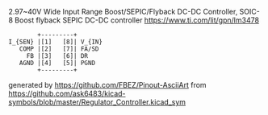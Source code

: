 2.97~40V Wide Input Range Boost/SEPIC/Flyback DC-DC Controller, SOIC-8
Boost flyback SEPIC DC-DC controller
https://www.ti.com/lit/gpn/lm3478


	        +---------+
	I_{SEN} |[1]   [8]| V_{IN}
	   COMP |[2]   [7]| FA/SD
	     FB |[3]   [6]| DR
	   AGND |[4]   [5]| PGND
	        +---------+


generated by https://github.com/FBEZ/Pinout-AsciiArt from https://github.com/ask6483/kicad-symbols/blob/master/Regulator_Controller.kicad_sym